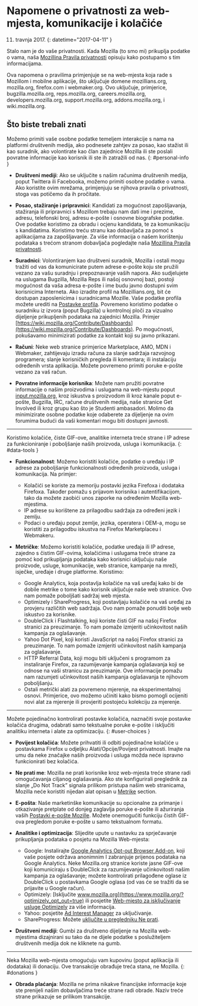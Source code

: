 # Napomene o privatnosti za web-mjesta, komunikacije i kolačiće

11. travnja 2017.
{: datetime="2017-04-11" }

Stalo nam je do vaše privatnosti. Kada Mozilla (to smo mi) prikuplja podatke o vama, naša [Mozillina Pravila privatnosti](http://www.mozilla.org/en-US/privacy/) opisuju kako postupamo s tim informacijama.

Ova napomena o pravilima primjenjuje se na web-mjesta koja rade s Mozillom i mobilne aplikacije, što uključuje domene  mozillians.org,  mozilla.org,  firefox.com i  webmaker.org. Ovo uključuje, primjerice,  bugzilla.mozilla.org,  reps.mozilla.org,  careers.mozilla.org,  developers.mozilla.org,  support.mozilla.org,  addons.mozilla.org, i  wiki.mozilla.org.

## Što biste trebali znati

Možemo primiti vaše osobne podatke temeljem interakcije s nama na platformi društvenih medija, ako podnesete zahtjev za posao, kao stažist ili kao suradnik, ako volontirate kao član zajednice Mozilla ili ste poslali povratne informacije kao korisnik ili ste ih zatražili od nas. 
{: #personal-info }

* **Društveni mediji**: Ako se uključite s našim računima društvenih medija, poput Twittera ili Facebooka, možemo primiti osobne podatke o vama. Ako koristite ovim mrežama, primjenjuju se njihova pravila o privatnosti, stoga vas potičemo da ih pročitate.  

* **Posao, stažiranje i pripravnici**: Kandidati za mogućnost zapošljavanja, stažiranja ili pripravnici s Mozillom trebaju nam dati ime i prezime, adresu, telefonski broj, adresu e-pošte i osnovne biografske podatke.   Ove podatke koristimo za obradu i ocjenu kandidata, te za komunikaciju s kandidatima.  Koristimo treću stranu kao dobavljača za pomoć s aplikacijama za zapošljavanje. Za više informacija o našem korištenju podataka s trećom stranom dobavljača pogledajte naša [Mozillina Pravila privatnosti](http://www.mozilla.org/en-US/privacy/).

* **Suradnici**: Volontiranjem kao društveni suradnik, Mozilla i ostali mogu tražiti od vas da komunicirate putem adrese e-pošte koju ste pružili vezano za vašu suradnju i prepoznavanje vaših napora.  Ako sudjelujete na uslugama Bugzilla, Mozilla Reps ili našoj osnovnoj bazi, postoji mogućnost da vaša adresa e-pošte i ime budu javno dostupni svim korisnicima Interneta. Ako izradite profil na Mozillians.org, bit će dostupan zaposlenicima i suradnicama Mozille. Vaše podatke profila možete urediti na [Postavke profila](https://mozillians.org/user/edit). Povremeno koristimo podatke o suradniku iz izvora (poput Bugzilla) u kontrolnoj ploči za vizualno dijeljenje prikupljenih podataka na zajednici Mozilla. Primjer [https://wiki.mozilla.org/Contribute/Dashboards](https://wiki.mozilla.org/Contribute/Dashboards). Po mogućnosti, pokušavamo minimizirati podatke za kontakt koji su javno prikazani.

* **Računi**: Neke web stranice primjerice Marketplace, AMO, MDN i Webmaker, zahtijevaju izradu računa za slanje sadržaja razvojnog programera; slanje korisničkih pregleda ili komentara; ili instalaciju određenih vrsta aplikacija.  Možete povremeno primiti poruke e-pošte vezano za vaš račun.

* **Povratne informacije korisnika**:  Možete nam pružiti povratne informacije o našim proizvodima i uslugama na web-mjestu poput [input.mozilla.org](https://input.mozilla.org/), kroz iskustva s proizvodom ili kroz kanale poput e-pošte, Bugzilla, IRC, račune društvenih medija, naše stranice Get Involved ili kroz grupu kao što je Studenti ambasadori. Molimo da minimizirate osobne podatke koje odaberete za dijeljenje na ovim forumima budući da vaši komentari mogu biti dostupni javnosti.

---------------------------------------

Koristimo kolačiće, čiste GIF-ove, analitike interneta treće strane i IP adrese za funkcioniranje i poboljšanje naših proizvoda, usluga i komunikacija. 
{: #data-tools }

* **Funkcionalnost**: Možemo koristiti kolačiće, podatke o uređaju i IP adrese za poboljšanje funkcionalnosti određenih proizvoda, usluga i komunikacija. Na primjer:
    * Kolačići se koriste za memoriju postavki jezika Firefoxa i dodataka Firefoxa. Također pomažu s prijavom korisnika i autentifikacijom, tako da možete zaobići unos zaporke na određenim Mozilla web-mjestima.  
    * IP adrese su korištene za prilagodbu sadržaja za određeni jezik i zemlju.  
    * Podaci o uređaju poput zemlje, jezika, operatera i OEM-a, mogu se koristiti za prilagodbu iskustva na Firefox Marketplaceu i Webmakeru.

* **Metričke**: Možemo koristiti kolačiće, podatke uređaja ili IP adrese, zajedno s čistim GIF-ovima, kolačićima i uslugama treće strane za pomoć kod prikupljanja podataka kako korisnici uključuju naše proizvode, usluge, komunikacije, web stranice, kampanje na mreži, isječke, uređaje i druge platforme. Koristimo:
    * Google Analytics, koja postavlja kolačiće na vaš uređaj kako bi de dobile metrike o tome kako korisnik uključuje naše web stranice.      Ovo nam pomaže poboljšati sadržaj web mjesta.  
    * Optimizely i ShareProgress, koji postavljaju kolačiće na vaš uređaj za provjeru različitih web sadržaja.  Ovo nam pomaže ponuditi bolje web iskustvo za korisnike.
    * DoubleClick i Flashtalking, koji koriste čisti GIF na našoj Firefox stranici za preuzimanje.  To nam pomaže izmjeriti učinkovitost naših kampanja za oglašavanje.
    * Yahoo Dot Pixel, koji koristi JavaScript na našoj Firefox stranici za preuzimanje. To nam pomaže izmjeriti učinkovitost naših kampanja za oglašavanje. 
    * HTTP Referral Data, koji mogu biti uključeni s programom za instaliranje Firefox, za razumijevanje kampanja oglašavanja koji se odnose na vaši stranicu za preuzimanje. Ove informacije pomažu nam razumjeti učinkovitost naših kampanja oglašavanja te njihovom poboljšanju.
    * Ostali metrički alati za povremeno mjerenje, na eksperimentalnoj osnovi. Primjerice, ovo možemo učiniti kako bismo pomogli ocijeniti novi alat za mjerenje ili provjeriti postojeću kolekciju za mjerenje.

---------------------------------------

Možete pojedinačno kontrolirati postavke kolačića, naznačiti svoje postavke kolačića drugima, odabrati samo tekstualne poruke e-pošte i isključiti analitiku interneta i alate za optimizaciju. 
{: #user-choices }

* **Povijest kolačića**: Možete prihvatiti ili odbiti pojedinačne kolačiće u postavkama Firefox u odjeljku Alati/Opcije/Povijest privatnosti. Imajte na umu da neke značajke naših proizvoda i usluga možda neće ispravno funkcionirati bez kolačića.

* **Ne prati me**: Mozilla ne prati korisnike kroz web-mjesta treće strane radi omogućavanja ciljanog oglašavanja. Ako ste konfigurirali preglednik za slanje „Do Not Track” signala prilikom pristupa našim web stranicama, Mozilla neće koristiti nijedan alat opisan u [Metrike](#data-tools) section. 

* **E-pošta**: Naše marketinške komunikacije su opcionalne za primanje i otkazivanje pretplate od donjeg zaglavlja poruke e-pošte ili ažuriranja vaših [Postavki e-pošte Mozille](https://www.mozilla.org/en-US/newsletter/recovery/). Možete onemogućiti funkciju čistih GIF-ova pregledom poruke e-pošte u samo tekstualnom formatu.  

* **Analitike i optimizacija**: Slijedite upute u nastavku za sprječavanje prikupljanja podataka o posjetu na Mozilla Web-mjesta:
    *  Google: Instalirajte [Google Analytics Opt-out Browser Add-on](https://tools.google.com/dlpage/gaoptout), koji vaše posjete održava anonimnim I zabranjuje prijenos podataka na Google Analytics. Neke Mozilla.org stranice koriste jasne GIF-ove koji komuniciraju s DoubleClick za razumijevanje učinkovitosti našim kampanja za oglašavanje; možete kontrolirati prilagođene oglase iz DoubleClick u postavkama Google oglasa (od vas će se tražiti da se prijavite u Google račun).
    *  Optimizely: [Isključite www.mozilla.org](https://www.mozilla.org/?optimizely_opt_out=true) ili posjetite [Web-mjesto za isključivanje usluge Optimizely](https://www.optimizely.com/opt_out) za više informacija.
    *  Yahoo: posjetite [Ad Interest Manager](https://aim.yahoo.com/aim/us/en/optout/) za uključivanje.
    *  ShareProgress: Možete [uključite u pregledniku Ne prati](https://support.mozilla.org/kb/how-do-i-turn-do-not-track-feature).

* **Društveni mediji**: Gumbi za društveno dijeljenje na Mozilla web-mjestima dizajnirani su tako da ne dijele podatke s poslužiteljem društvenih medija dok ne kliknete na gumb.

---------------------------------------


Neka Mozilla web-mjesta omogućuju vam kupovinu (poput aplikacija ili dodataka) ili donaciju. Ove transakcije obrađuje treća stana, ne Mozilla. {: #donations }

* **Obrada plaćanja**:   Mozilla ne prima nikakve financijske informacije koje ste prenijeli našim dobavljačima treće strane radi obrade. Naziv treće strane prikazuje se prilikom transakcije.
